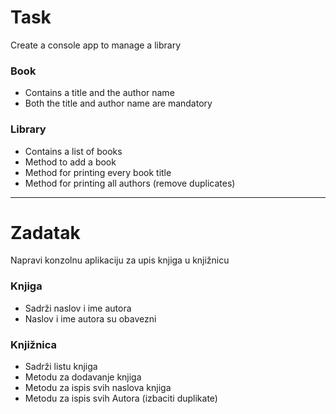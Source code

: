 ﻿# Task

Create a console app to manage a library​

### Book​
- Contains a title and the author name​
- Both the title and author name are mandatory​

### Library​
- Contains a list of books​
- Method to add a book​
- Method for printing every book title​
- Method for printing all authors (remove duplicates)​

***

# Zadatak

Napravi konzolnu aplikaciju za upis knjiga u knjižnicu

### Knjiga

- Sadrži naslov i ime autora
- Naslov i ime autora su obavezni

### Knjižnica

- Sadrži listu knjiga
- Metodu za dodavanje knjiga
- Metodu za ispis svih naslova knjiga
- Metodu za ispis svih Autora (izbaciti duplikate)
